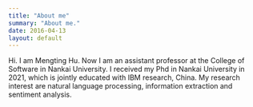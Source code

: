 ```yaml
---
title: "About me"
summary: "About me."
date: 2016-04-13
layout: default
---
```


Hi. I am Mengting Hu. 
Now I am an assistant professor at the College of Software in Nankai University. I received my Phd in Nankai University in 2021, which is jointly educated with IBM research, China. My research interest are natural language processing, information extraction and sentiment analysis.





